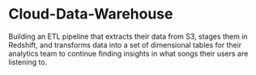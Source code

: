 # Cloud-Data-Warehouse
Building an ETL pipeline that extracts their data from S3, stages them in Redshift, and transforms data into a set of dimensional tables for their analytics team to continue finding insights in what songs their users are listening to.
